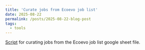 ```yaml
---
title: 'Curate jobs from Ecoevo job list'
date: 2025-08-22
permalink: /posts/2025-08-22-blog-post
tags:
  - tools
---
```


[Script](https://github.com/chenludi/ecoevojobs_curatejobs.git) for curating jobs from the Ecoevo job list google sheet file.

